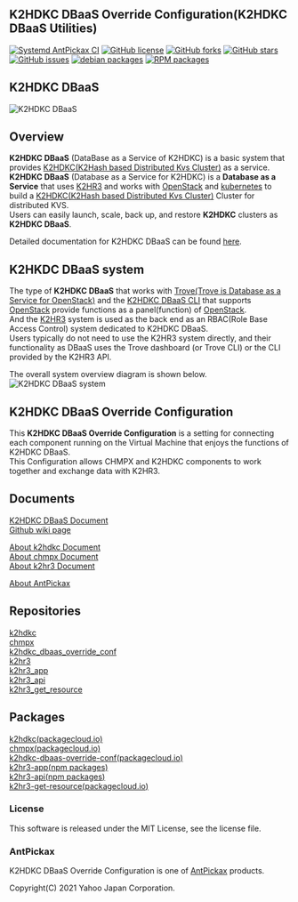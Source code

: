 K2HDKC DBaaS Override Configuration(K2HDKC DBaaS Utilities)
-----
[![Systemd AntPickax CI](https://github.com/yahoojapan/k2hdkc_dbaas_override_conf/workflows/Nobuild%20AntPickax%20CI/badge.svg)](https://github.com/yahoojapan/k2hdkc_dbaas_override_conf/actions)
[![GitHub license](https://img.shields.io/badge/license-MIT-blue.svg)](https://github.com/yahoojapan/k2hdkc_dbaas_override_conf/blob/master/COPYING)
[![GitHub forks](https://img.shields.io/github/forks/yahoojapan/k2hdkc_dbaas_override_conf.svg)](https://github.com/yahoojapan/k2hdkc_dbaas_override_conf/network)
[![GitHub stars](https://img.shields.io/github/stars/yahoojapan/k2hdkc_dbaas_override_conf.svg)](https://github.com/yahoojapan/k2hdkc_dbaas_override_conf/stargazers)
[![GitHub issues](https://img.shields.io/github/issues/yahoojapan/k2hdkc_dbaas_override_conf.svg)](https://github.com/yahoojapan/k2hdkc_dbaas_override_conf/issues)
[![debian packages](https://img.shields.io/badge/deb-packagecloud.io-844fec.svg)](https://packagecloud.io/antpickax/stable)
[![RPM packages](https://img.shields.io/badge/rpm-packagecloud.io-844fec.svg)](https://packagecloud.io/antpickax/stable)

## **K2HDKC** **DBaaS**
![K2HDKC DBaaS](https://dbaas.k2hdkc.antpick.ax/images/top_k2hdkc_dbaas.png)

## Overview
**K2HDKC DBaaS** (DataBase as a Service of K2HDKC) is a basic system that provides [K2HDKC(K2Hash based Distributed Kvs Cluster)](https://k2hdkc.antpick.ax/index.html) as a service.  
**K2HDKC DBaaS** (Database as a Service for K2HDKC) is a **Database as a Service** that uses [K2HR3](https://k2hr3.antpick.ax/) and works with [OpenStack](https://www.openstack.org/) and [kubernetes](https://kubernetes.io/) to build a [K2HDKC(K2Hash based Distributed Kvs Cluster)](https://k2hdkc.antpick.ax/index.html) Cluster for distributed KVS.  
Users can easily launch, scale, back up, and restore **K2HDKC** clusters as **K2HDKC DBaaS**.  

Detailed documentation for K2HDKC DBaaS can be found [here](https://dbaas.k2hdkc.antpick.ax/).  

## K2HKDC DBaaS system
The type of **K2HDKC DBaaS** that works with [Trove(Trove is Database as a Service for OpenStack)](https://wiki.openstack.org/wiki/Trove) and the [K2HDKC DBaaS CLI](https://github.com/yahoojapan/k2hdkc_dbaas_cli) that supports [OpenStack](https://www.openstack.org/) provide functions as a panel(function) of [OpenStack](https://www.openstack.org/).  
And the [K2HR3](https://k2hr3.antpick.ax/) system is used as the back end as an RBAC(Role Base Access Control) system dedicated to K2HDKC DBaaS.  
Users typically do not need to use the K2HR3 system directly, and their functionality as DBaaS uses the Trove dashboard (or Trove CLI) or the CLI provided by the K2HR3 API.  

The overall system overview diagram is shown below.  
![K2HDKC DBaaS system](https://dbaas.k2hdkc.antpick.ax/images/overview.png)  

## K2HDKC DBaaS Override Configuration
This **K2HDKC DBaaS Override Configuration** is a setting for connecting each component running on the Virtual Machine that enjoys the functions of K2HDKC DBaaS.  
This Configuration allows CHMPX and K2HDKC components to work together and exchange data with K2HR3.  

## Documents
[K2HDKC DBaaS Document](https://dbaas.k2hdkc.antpick.ax/index.html)  
[Github wiki page](https://github.com/yahoojapan/k2hdkc_dbaas_override_conf/wiki)

[About k2hdkc Document](https://k2hdkc.antpick.ax/index.html)  
[About chmpx Document](https://chmpx.antpick.ax/index.html)  
[About k2hr3 Document](https://k2hr3.antpick.ax/index.html)  

[About AntPickax](https://antpick.ax/)  

## Repositories
[k2hdkc](https://github.com/yahoojapan/k2hdkc)  
[chmpx](https://github.com/yahoojapan/chmpx)  
[k2hdkc_dbaas_override_conf](https://github.com/yahoojapan/k2hdkc_dbaas_override_conf)  
[k2hr3](https://github.com/yahoojapan/k2hr3)  
[k2hr3_app](https://github.com/yahoojapan/k2hr3_app)  
[k2hr3_api](https://github.com/yahoojapan/k2hr3_api)  
[k2hr3_get_resource](https://github.com/yahoojapan/k2hr3_get_resource)  

## Packages
[k2hdkc(packagecloud.io)](https://packagecloud.io/app/antpickax/stable/search?q=k2hdkc)  
[chmpx(packagecloud.io)](https://packagecloud.io/app/antpickax/stable/search?q=chmpx)  
[k2hdkc-dbaas-override-conf(packagecloud.io)](https://packagecloud.io/app/antpickax/stable/search?q=k2hdkc-dbaas-override-conf)  
[k2hr3-app(npm packages)](https://www.npmjs.com/package/k2hr3-app)  
[k2hr3-api(npm packages)](https://www.npmjs.com/package/k2hr3-api)  
[k2hr3-get-resource(packagecloud.io)](https://packagecloud.io/app/antpickax/stable/search?q=k2hr3-get-resource)  

### License
This software is released under the MIT License, see the license file.

### AntPickax
K2HDKC DBaaS Override Configuration is one of [AntPickax](https://antpick.ax/) products.

Copyright(C) 2021 Yahoo Japan Corporation.
